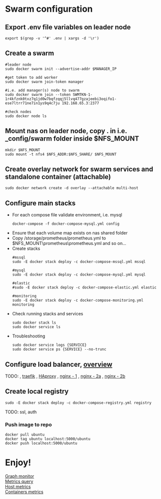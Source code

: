 # Swarm configuration

## Export .env file variables on leader node
~~~~
export $(grep -v '^#' .env | xargs -d '\r')
~~~~

## Create a swarm
~~~~
#leader node
sudo docker swarm init --advertise-addr $MANAGER_IP

#get token to add worker
sudo docker swarm join-token manager

#i.e. add manager(s) node to swarm
sudo docker swarm join --token SWMTKN-1-1r4kfznk0txz7q1jd0w7bqfzqqj5llvq477gzajeebi3oqifo1-ese7ltrr71ne7in1ys9q4c7ju 192.168.65.3:2377

#check nodes
sudo docker node ls
~~~~

## Mount nas on leader node, copy . in i.e. _config/swarm folder inside $NFS_MOUNT
~~~~
mkdir $NFS_MOUNT
sudo mount -t nfs4 $NFS_ADDR:$NFS_SHARE/ $NFS_MOUNT
~~~~

## Create overlay network for swarm services and standalone container (attachable)
~~~~
sudo docker network create -d overlay --attachable multi-host
~~~~

## Configure main stacks
-   For each compose file validate environment, i.e. mysql
    ~~~~
    docker-compose -f docker-compose-mysql.yml config
    ~~~~
-   Ensure that each volume map exists on nas shared folder
-   Copy /storage/prometheus/prometheus.yml to $NFS_MOUNT\prometheus\prometheus.yml and so on... 
-   Create stacks
    ~~~~
    #mssql
    sudo -E docker stack deploy -c docker-compose-mssql.yml mssql

    #mysql
    sudo -E docker stack deploy -c docker-compose-mysql.yml mysql

    #elastic
    #sudo -E docker stack deploy -c docker-compose-elastic.yml elastic

    #monitoring
    sudo -E docker stack deploy -c docker-compose-monitoring.yml monitoring
    ~~~~
-   Check running stacks and services
    ~~~~
    sudo docker stack ls
    sudo docker service ls
    ~~~~
-   Troubleshooting
    ~~~~
    sudo docker service logs {SERVICE}
    sudo docker service ps {SERVICE} --no-trunc    
    ~~~~

## Configure load balancer, [overview](https://www.slideshare.net/SreenivasMakam/docker-networking-tip-load-balancing-options)
TODO:
,
[traefik](https://dockerswarm.rocks/traefik/)
,
[HAproxy](https://www.thecuriousdev.org/haproxy-load-balancing-docker-swarm/) 
,
[nginx - 1](https://techcommunity.microsoft.com/t5/Containers/Use-NGINX-to-load-balance-across-your-Docker-Swarm-cluster/ba-p/382362)
,
[nginx - 2a](https://www.thepolyglotdeveloper.com/2017/03/nginx-reverse-proxy-containerized-docker-applications/)
,
[nginx - 2b](https://www.thepolyglotdeveloper.com/2017/05/load-balancing-docker-swarm-cluster-nginx-reverse-proxy/)

## Create local registry
~~~~
sudo -E docker stack deploy -c docker-compose-registry.yml registry
~~~~
TODO: ssl, auth

### Push image to repo
~~~~
docker pull ubuntu
docker tag ubuntu localhost:5000/ubuntu
docker push localhost:5000/ubuntu
~~~~

# Enjoy!
[Graph monitor](http://localhost:3000)    
[Metrics query](http://localhost:9090)    
[Host metrics](http://localhost:9100)    
[Containers metrics](http://localhost:9089)    

